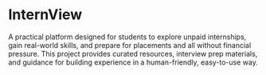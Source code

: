 # InternView
A practical platform designed for students to explore unpaid internships, gain real-world skills, and prepare for placements and all without financial pressure. This project provides curated resources, interview prep materials, and guidance for building experience in a human-friendly, easy-to-use way.
